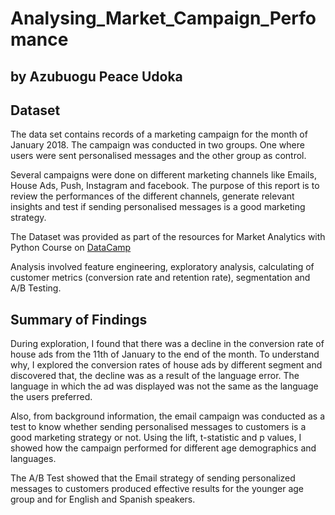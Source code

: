 # Analysing_Market_Campaign_Perfomance
## by Azubuogu Peace Udoka


## Dataset

The data set contains records of a marketing campaign for the month of January 2018. The campaign was conducted in two groups. One where users were sent personalised messages and the other group as control.

Several campaigns were done on different marketing channels like Emails, House Ads, Push, Instagram and facebook. The purpose of this report is to review the performances of the different channels, generate relevant insights and test if sending personalised messages is a good marketing strategy.

The Dataset was provided as part of the resources for Market Analytics with Python Course on <a href="datacamp.com">DataCamp</a>

Analysis involved feature engineering, exploratory analysis, calculating of customer metrics (conversion rate and retention rate), segmentation and A/B Testing.


## Summary of Findings

During exploration, I found that there was a decline in the conversion rate of house ads from the 11th of January to the end of the month. 
To understand why, I explored the conversion rates of house ads by different segment and discovered that, the decline was as a result of the language error. The language in which the ad was displayed was not the same as the language the users preferred.

Also, from background information, the email campaign was conducted as a test to know whether sending personalised messages to customers is a good marketing strategy or not. Using the lift, t-statistic and p values, I showed how the campaign performed for different age demographics and languages.

The A/B Test showed that the Email strategy of sending personalized messages to customers produced effective results for the younger age group and for English and Spanish speakers.

